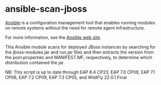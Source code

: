 ansible-scan-jboss
==================

[Ansible](http://ansible.com) is a configuration management tool that
enables running modules on remote systems without the need for remote
agent infrastructure.

For more information, see the [Ansible web site](http://ansible.com).

This Ansible module scans for deployed JBoss instances by searching
for the jboss-modules.jar and run.jar files and then extracts the
version from the pom.properties and MANIFEST.MF, respectively, to
determine which distribution contained the jar.

NB:  This script is up to date through EAP 6.4 CP23, EAP 7.0 CP09,
     EAP 7.1 CP06, EAP 7.2 CP09, EAP 7.3 CP05, and WildFly 22.0.1.Final

